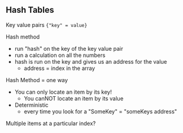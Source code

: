 ## Hash Tables 

Key value pairs 
`{"key" = value}`

Hash method 
- run "hash" on the key of the key value pair 
- run a calculation on all the numbers 
- hash is run on the key and gives us an address for the value 
  - address = index in the array 

Hash Method = one way 
- You can only locate an item by its key! 
  - You canNOT locate an item by its value 
- Deterministic 
  - every time you look for a "SomeKey" = "someKeys address"

Multiple items at a particular index?